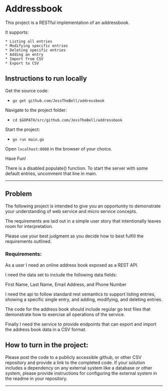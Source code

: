 # Addressbook
This project is a RESTful implementation of an addressbook.

It supports:

    * Listing all entries
    * Modifying specific entries
    * Deleting specific entries
    * Adding an entry
    * Import from CSV
    * Export to CSV


## Instructions to run locally

Get the source code:

- `go get github.com/JessTheBell/addressbook` 


Navigate to the project folder:

- `cd $GOPATH/src/github.com/JessTheBell/addressbook `

Start the project:

- `go run main.go`

Open `localhost:8080` in the browser of your choice.

Have Fun!


There is a disabled populate() function. To start the server with some default entries, uncomment that line in main.

-------- 

## Problem 
The following project is intended to give you an opportunity to demonstrate your 
understanding of web service and micro service concepts.

The requirements are laid out in a simple user story that intentionally leaves room for interpretation. 

Please use your best judgment as you decide how to best fulfill the requirements outlined. 


### Requirements: 

As a user I need an online address book exposed as a REST API.

I need the data set to include the following data fields: 

First Name, Last Name, Email Address, and Phone Number

I need the api to follow standard rest semantics to support listing entries, 
showing a specific single entry, and adding, modifying, and deleting entries.

The code for the address book should include regular go test files that demonstrate how to exercise all operations of the service.

Finally I need the service to provide endpoints that can export and import the address book data in a CSV format.


## How to turn in the project:

Please post the code to a publicly accessible github, or other CSV repository and provide a link to the completed code.
If your solution includes a dependency on any external system like a database or other system,
please provide instructions for configuring the external system in the readme in your repository.


----------------- 
